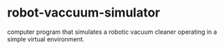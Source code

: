 # robot-vaccuum-simulator
 computer program that simulates a robotic vacuum cleaner operating in a simple virtual environment. 
